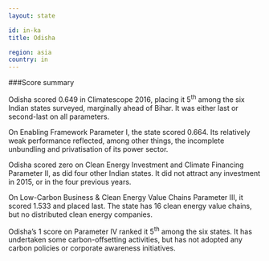 ```yaml
---
layout: state

id: in-ka
title: Odisha

region: asia
country: in
---
```


###Score summary

Odisha scored 0.649 in Climatescope 2016, placing it 5<sup>th</sup> among the six Indian states surveyed, marginally ahead of Bihar. It was either last or second-last on all parameters.

On Enabling Framework Parameter I, the state scored 0.664. Its relatively weak performance reflected, among other things, the incomplete unbundling and privatisation of its power sector. 

Odisha scored zero on Clean Energy Investment and Climate Financing Parameter II, as did four other Indian states. It did not attract any investment in 2015, or in the four previous years.

On Low-Carbon Business & Clean Energy Value Chains Parameter III, it scored 1.533 and placed last. The state has 16 clean energy value chains, but no distributed clean energy companies. 

Odisha’s 1 score on Parameter IV ranked it 5<sup>th</sup> among the six states. It has undertaken some carbon-offsetting activities, but has not adopted any carbon policies or corporate awareness initiatives.
